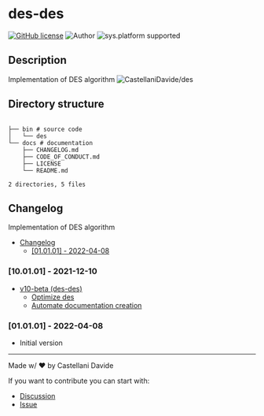 # des-des
[![GitHub license](https://img.shields.io/badge/license-GNU-green?style=flat)](https://github.com/CastellaniDavide/des/blob/main/docs/LICENSE)
![Author](https://img.shields.io/badge/author-DavideC03-green?style=flat)
![sys.platform supported](https://img.shields.io/badge/OS%20platform%20supported-all-blue?style=flat) 

##  Description 
Implementation of DES algorithm
![CastellaniDavide/des](https://opengraph.githubassets.com/83a4e33c1463be199da1eef3f53108ef3dcc97afbe4709f241724ccb5b9b39ad/CastellaniDavide/des)
##  Directory structure 

```

├── bin # source code
│   └── des
└── docs # documentation
    ├── CHANGELOG.md
    ├── CODE_OF_CONDUCT.md
    ├── LICENSE
    └── README.md

2 directories, 5 files
```
##  Changelog 
Implementation of DES algorithm

- [ Changelog ](#changelog)
  - [[01.01.01] - 2022-04-08](#010101---2022-04-08)


### [10.01.01] - 2021-12-10
- [v10-beta (des-des)](https://github.com/des/issues/5)
  - [Optimize des](https://github.com/des/issues/7)
  - [Automate documentation creation](https://github.com/des/issues/6)

### [01.01.01] - 2022-04-08
 - Initial version

---
Made w/ :heart: by Castellani Davide

If you want to contribute you can start with:
- [Discussion](https://github.com/CastellaniDavide/des/discussions)
- [Issue](https://github.com/CastellaniDavide/des/issues/new)
